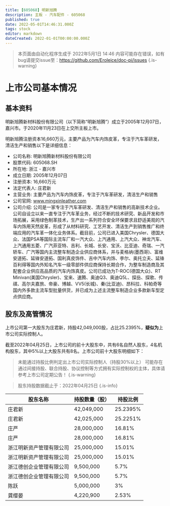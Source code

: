 ```yaml
---
title: [605068] 明新旭腾
description: 主板 - 汽车配件 - 605068
published: true
date: 2022-05-01T14:46:31.000Z
tags: stock
editor: markdown
dateCreated: 2022-01-01T00:00:00.000Z
---
```


> 本页面由自动化程序生成于 2022年5月1日 14:46
> 内容可能存在错误，如有bug请提交issue至：https://github.com/Eroleice/doc-pi/issues
{.is-warning}

# 上市公司基本情况

## 基本资料

明新旭腾新材料股份有限公司（以下简称“明新旭腾”）成立于2005年12月07日，嘉兴市。于2020年11月23日在上交所主板上市。

明新旭腾注册资本16,660万元，主要产品为汽车内饰皮革，专注于汽车革研发，清洁生产和销售以下是详细信息：

- 公司名称: 明新旭腾新材料股份有限公司
- 股票代码: 605068.SH
- 所在地: 浙江 - 嘉兴市
- 成立日期: 2005年12月07日
- 注册资本: 16,660万元
- 法定代表人: 庄君新
- 主营业务: 主要产品为汽车内饰皮革，专注于汽车革研发，清洁生产和销售
- 公司官网: www.mingxinleather.com
- 公司介绍: 公司是一家专注于汽车革研发、清洁生产和销售的高新技术企业。公司自设立以来一直专注于汽车革业务，经过不断的技术研究、新品开发和市场拓展，采用绿色制革技术，生产出一系列符合安全环保要求且舒适美观的汽车内饰用天然皮革，形成了从材料研究、工艺开发、清洁生产到销售推广和终端应用的汽车革一体化业务体系。截目前，公司已进入美国Chrysler、德国大众、法国PSA等国际主流车厂和一汽大众、上汽通用、上汽大众、神龙汽车、上汽通用五菱、广汽菲亚特、吉利、长城、长安、宝沃、比亚迪、奇瑞、一汽轿车、广汽等国内主流整车制造企业供应商体系，并与麦格纳(墨西哥)、富维安道拓、延锋安道拓、国利真皮饰件、吉中汽车内饰、李尔、奥托立夫、延锋百利得等国内外知名汽车一级零部件供应商保持长期合作，为整车制造商及其配套企业供应高品质的汽车内饰真皮。公司已成功为T-ROC(德国大众)、RT Minivan(美国Chrysler)、宝来、速腾、奥迪Q3、奥迪Q5L、探岳、探歌、传祺、高尔夫嘉旅、帝豪、博越、VV5(长城)、秦(比亚迪)、昂科拉、科帕奇等国内外多款主流车型批量供货，并已成为上述主流整车制造企业多款新车型定点供应商。


## 股东及高管情况

上市公司第一大股东为庄君新，持股42,049,000股，占比25.2395%，**疑似为**上市公司实际控制人。

截至2022年04月25日，上市公司的前十大股东中，共有6名自然人股东，4名机构股东，其中5%以上大股东共有8名。上市公司前十大股东明细如下：

> 未能通过持股比例判定出上市公司实际控制人（持股30%以上）
> 可能存在通过间接持股、联合持股、协议控制等方式拥有实际控制权的主体，具体请参考上市公司定期公告！
{.is-warning}

> 股东持股数据截止于：2022年04月25日
{.is-info}

| 股东名称 | 持股数量（股） | 持股比例 |
| --- | --- | --- |
| 庄君新 | 42,049,000 | 25.2395% |
| 庄君新 | 42,025,000 | 25.2251% |
| 庄严 | 28,000,000 | 16.81% |
| 庄严 | 28,000,000 | 16.81% |
| 浙江明新资产管理有限公司 | 25,000,000 | 15.01% |
| 浙江明新资产管理有限公司 | 25,000,000 | 15.01% |
| 浙江德创企业管理有限公司 | 9,500,000 | 5.7% |
| 浙江德创企业管理有限公司 | 9,500,000 | 5.7% |
| 陈跃 | 5,000,000 | 3% |
| 龚缨晏 | 4,220,900 | 2.53% |




